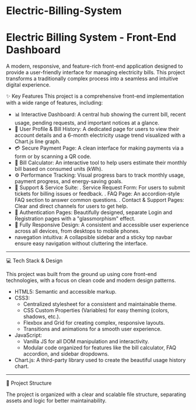 # Electric-Billing-System
# Electric Billing System - Front-End Dashboard
A modern, responsive, and feature-rich front-end application designed to provide a user-friendly interface for managing electricity bills. This project transforms a traditionally complex process into a seamless and intuitive digital experience.

✨ Key Features
This project is a comprehensive front-end implementation with a wide range of features, including:

*   📊 Interactive Dashboard: A central hub showing the current bill, recent usage, pending requests, and important notices at a glance.
*   👤 User Profile & Bill History: A dedicated page for users to view their account details and a 6-month electricity usage trend visualized with a Chart.js line graph.
*   💳 Secure Payment Page: A clean interface for making payments via a form or by scanning a QR code.
*   🧮 Bill Calculator: An interactive tool to help users estimate their monthly bill based on consumed units (kWh).
*   ⚙️ Performance Tracking: Visual progress bars to track monthly usage, payment progress, and energy-saving goals.
*   🎫 Support & Service Suite:
      .   Service Request Form: For users to submit tickets for billing issues or feedback.
      .   FAQ Page: An accordion-style FAQ section to answer common questions.
      .   Contact & Support Pages: Clear and direct channels for users to get help.
*   🔐 Authentication Pages: Beautifully designed, separate Login and Registration pages with a "glassmorphism" effect.
*   📱 Fully Responsive Design: A consistent and accessible user experience across all devices, from desktops to mobile phones.
*    navegation intuitiva: A collapsible sidebar and a sticky top navbar ensure easy navigation without cluttering the interface.
---------------------------------------------------------------------------------------------------------------------------------------------------------------------------------------------------------------------
 💻 Tech Stack & Design

This project was built from the ground up using core front-end technologies, with a focus on clean code and modern design patterns.

*   HTML5: Semantic and accessible markup.
*   CSS3:
    *   Centralized stylesheet for a consistent and maintainable theme.
    *   CSS Custom Properties (Variables) for easy theming (colors, shadows, etc.).
    *   Flexbox and Grid for creating complex, responsive layouts.
    *   Transitions and animations for a smooth user experience.
*   JavaScript:
    *   Vanilla JS for all DOM manipulation and interactivity.
    *   Modular code organized for features like the bill calculator, FAQ accordion, and sidebar dropdowns.
*   Chart.js: A third-party library used to create the beautiful usage history chart.
---------------------------------------------------------------------------------------------------------------------------------------------------------------------------------------------------------------------
📂 Project Structure

The project is organized with a clear and scalable file structure, separating assets and logic for better maintainability.
